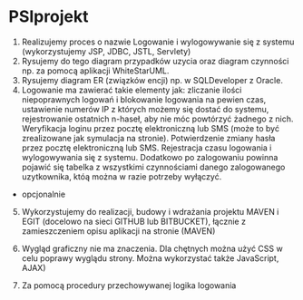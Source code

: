 # PSIprojekt


1. Realizujemy proces o nazwie Logowanie i wylogowywanie się z systemu (wykorzystujemy JSP, JDBC, JSTL, Servlety)
2. Rysujemy do tego diagram przypadków uzycia oraz diagram czynności np. za pomocą aplikacji WhiteStarUML.
3. Rysujemy diagram ER (związków encji) np. w SQLDeveloper z Oracle. 
4. Logowanie ma zawierać takie elementy jak: zliczanie ilości niepoprawnych logowań i blokowanie logowania na pewien czas, ustawienie numerów IP z których możemy się dostać do systemu, rejestrowanie ostatnich n-haseł, aby nie móc powtórzyć żadnego z nich. Weryfikacja loginu przez pocztę elektroniczną lub SMS (może to być zrealizowane jak symulacja na stronie). Potwierdzenie zmiany hasła przez pocztę elektroniczną lub SMS. Rejestracja czasu logowania i wylogowywania się z systemu. Dodatkowo po zalogowaniu powinna pojawić się tabelka z wszystkimi czynnościami danego zalogowanego uzytkownika, któą można w razie potrzeby wyłączyć.
- opcjonalnie
5. Wykorzystujemy do realizacji, budowy i wdrażania projektu MAVEN i EGIT (docelowo na sieci GITHUB lub BITBUCKET), łącznie z zamieszczeniem opisu aplikacji na stronie (MAVEN) 
6. Wygląd graficzny nie ma znaczenia. Dla chętnych można użyć CSS w celu poprawy wyglądu strony. Można wykorzystać także JavaScript, AJAX) 


7. Za pomocą procedury przechowywanej logika logowania
